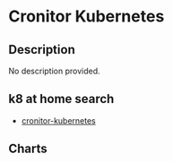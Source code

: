 # Cronitor Kubernetes

## Description

No description provided.

## k8 at home search

- [cronitor-kubernetes](https://nanne.dev/k8s-at-home-search/#/cronitor-kubernetes)

## Charts


